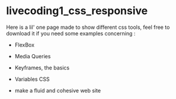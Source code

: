 # livecoding1_css_responsive

Here is a lil' one page made to show different css tools, feel free to download it if you need some examples concerning :

- FlexBox

- Media Queries

- Keyframes, the basics

- Variables CSS

- make a fluid and cohesive web site
